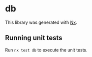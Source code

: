 # db

This library was generated with [Nx](https://nx.dev).

## Running unit tests

Run `nx test db` to execute the unit tests.
